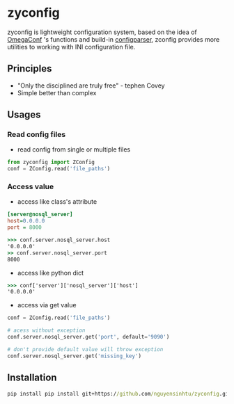 # zyconfig

zyconfig is lightweight configuration system, based on the idea of [OmegaConf](https://github.com/omry/omegaconf) 's functions
and build-in [configparser](https://docs.python.org/3/library/configparser.html), zconfig provides more utilities
to working with INI configuration file.

## Principles
- "Only the disciplined are truly free" - tephen Covey
- Simple better than complex

## Usages

### Read config files
- read config from single or multiple files
```python
from zyconfig import ZConfig
conf = ZConfig.read('file_paths')
```

### Access value
- access like class's attribute
```ini
[server@nosql_server]
host=0.0.0.0
port = 8000

```
```cmd
>>> conf.server.nosql_server.host
'0.0.0.0'
>> conf.server.nosql_server.port
8000
```

- access like python dict
```cmd
>>> conf['server']['nosql_server']['host']
'0.0.0.0'
```

- access via get value
```python
conf = ZConfig.read('file_paths')

# acess without exception
conf.server.nosql_server.get('port', default='9090')

# don't provide default value will throw exception
conf.server.nosql_server.get('missing_key')

```


## Installation
```cmd
pip install pip install git+https://github.com/nguyensinhtu/zyconfig.git#egg=zyconfig
```